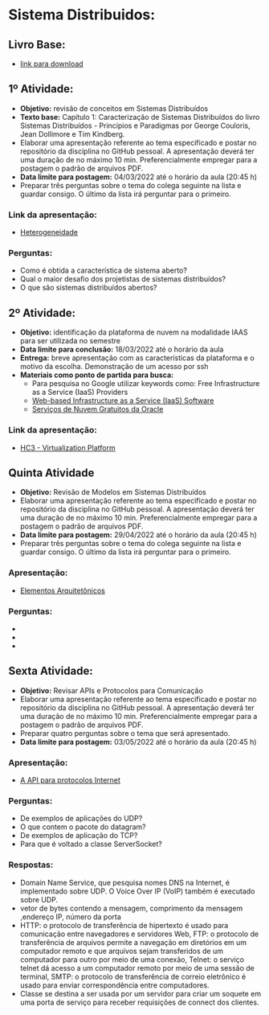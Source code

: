 # Sistema Distribuidos:

## Livro Base: 
* [link para download](https://kupdf.net/queue/sistemas-distribu-iacute-dos-conceitos-e-projeto_59f570b7e2b6f5660c7bb051_pdf)

## 1º Atividade:
* **Objetivo:** revisão de conceitos em Sistemas Distribuídos
* **Texto base:** Capítulo 1: Caracterização de Sistemas Distribuídos do livro Sistemas Distribuídos - Princípios e Paradigmas por George Couloris, Jean Dollimore e Tim Kindberg. 
* Elaborar uma apresentação referente ao tema especificado e postar no repositório da disciplina no GitHub pessoal. A apresentação deverá ter uma duração de no máximo 10 min.  Preferencialmente empregar para a postagem o padrão de arquivos PDF.
* **Data limite para postagem:** 04/03/2022 até o horário da aula (20:45 h)
* Preparar três perguntas sobre o tema do colega seguinte na lista e guardar consigo. O último da lista irá perguntar para o primeiro.

### Link da apresentação:
  * [Heterogeneidade](https://github.com/GabrielZoppo/sdist/blob/main/Heterogeneidade.pdf)

### Perguntas: 
* Como é obtida a característica de sistema aberto? 
* Qual o maior desafio dos projetistas de sistemas distribuídos? 
* O que são sistemas distribuídos abertos?


## 2º Atividade:
* **Objetivo:** identificação da plataforma de nuvem na modalidade IAAS para ser utilizada no semestre
* **Data limite para conclusão:** 18/03/2022 até o horário da aula
* **Entrega:** breve apresentação com as características da plataforma e o motivo da escolha. Demonstração de um acesso por ssh
* **Materiais como ponto de partida para busca:**
  * Para pesquisa no Google utilizar keywords como: Free Infrastructure as a Service (IaaS) Providers
  * [Web-based Infrastructure as a Service (IaaS) Software](https://www.getapp.com/it-management-software/iaas/)
  * [Serviços de Nuvem Gratuitos da Oracle](https://www.oracle.com/br/cloud/free/)

### Link da apresentação:
* [HC3 - Virtualization Platform](https://github.com/GabrielZoppo/sdist/blob/main/HC3%20Virtualization%20Platform%20-%20Sistemas%20Distribuidos%20-%20Gabriel%20Harter%20Zoppo%20(1).pdf)

## Quinta Atividade
* **Objetivo:** Revisão de Modelos em Sistemas Distribuídos
* Elaborar uma apresentação referente ao tema especificado e postar no repositório da disciplina no GitHub pessoal. A apresentação deverá ter uma duração de no máximo 10 min. Preferencialmente empregar para a postagem o padrão de arquivos PDF.
* **Data limite para postagem:** 29/04/2022 até o horário da aula (20:45 h)
* Preparar três perguntas sobre o tema do colega seguinte na lista e guardar consigo. O último da lista irá perguntar para o primeiro.

### Apresentação:
*  [Elementos Arquitetônicos](https://github.com/GabrielZoppo/sdist/blob/main/Elementos%20Arquitet%C3%B4nicos%20-%20Gabriel%20Harter%20Zoppo%20-%20Sistemas%20distribu%C3%ADdos%20(2).pdf)

### Perguntas:
*
*
*

## Sexta Atividade:
* **Objetivo:** Revisar APIs e Protocolos para Comunicação
* Elaborar uma apresentação referente ao tema especificado e postar no repositório da disciplina no GitHub pessoal. A apresentação deverá ter uma duração de no máximo 10 min. Preferencialmente empregar para a postagem o padrão de arquivos PDF.
* Preparar quatro perguntas sobre o tema que será apresentado.
* **Data limite para postagem:** 03/05/2022 até o horário da aula (20:45 h)

### Apresentação:
*  [A API para protocolos Internet](https://github.com/GabrielZoppo/sdist/blob/main/API%20para%20protocolos%20internet%20-%20Gabriel%20Harter%20Zoppo%20-%20Sistemas%20Distribuidos.pdf)

### Perguntas:
* De exemplos de aplicações do UDP?
* O que contem o pacote do datagram?
* De exemplos de aplicação do TCP?
* Para que é voltado a classe ServerSocket? 

### Respostas:

* Domain Name Service, que pesquisa nomes DNS na Internet, é implementado sobre UDP. O Voice Over IP (VoIP) também é executado sobre UDP.
* vetor de bytes contendo a mensagem, comprimento da mensagem ,endereço IP, número da porta
* HTTP: o protocolo de transferência de hipertexto é usado para comunicação entre navegadores e servidores Web, FTP: o protocolo de transferência de arquivos permite a navegação em diretórios em um computador remoto e que arquivos sejam transferidos de um computador para outro por meio de uma conexão, Telnet: o serviço telnet dá acesso a um computador remoto por meio de uma sessão de terminal, SMTP: o protocolo de transferência de correio eletrônico é usado para enviar correspondência entre computadores.
* Classe se destina a ser usada por um servidor para criar um
soquete em uma porta de serviço para receber requisições de connect dos clientes.

